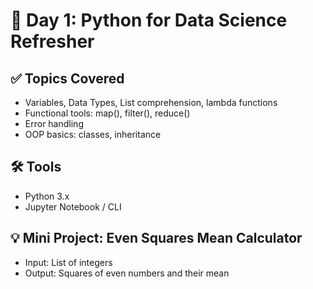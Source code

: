 # 📅 Day 1: Python for Data Science Refresher

## ✅ Topics Covered
- Variables, Data Types, List comprehension, lambda functions
- Functional tools: map(), filter(), reduce()
- Error handling
- OOP basics: classes, inheritance

## 🛠 Tools
- Python 3.x
- Jupyter Notebook / CLI

## 💡 Mini Project: Even Squares Mean Calculator
- Input: List of integers
- Output: Squares of even numbers and their mean
